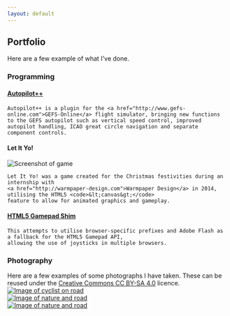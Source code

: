 ```yaml
---
layout: default
---
```


## Portfolio

<p>Here are a few example of what I've done.</p>

<div class="col-lg-6">
  <h3>Programming</h3>

  <div class="row marketing">
    <h4><a href="https://github.com/Qantas94Heavy/autopilot-pp">Autopilot++</a></h4>

    Autopilot++ is a plugin for the <a href="http://www.gefs-online.com">GEFS-Online</a> flight simulator, bringing new functions
    to the GEFS autopilot such as vertical speed control, improved autopilot handling, ICAO great circle navigation and separate
    component controls.
  </div>

  <div class="row marketing">
    <h4>Let It Yo!</h4>
    <img src="{{ site.baseurl }}/img/let-it-yo.png" alt="Screenshot of game" class="img-responsive">

    Let It Yo! was a game created for the Christmas festivities during an internship with
    <a href="http://warmpaper-design.com">Warmpaper Design</a> in 2014, utilising the HTML5 <code>&lt;canvas&gt;</code>
    feature to allow for animated graphics and gameplay.
  </div>

  <div class="row marketing">
    <h4><a href="https://github.com/Qantas94Heavy/gamepad-shim">HTML5 Gamepad Shim</a></h4>

    This attempts to utilise browser-specific prefixes and Adobe Flash as a fallback for the HTML5 Gamepad API,
    allowing the use of joysticks in multiple browsers.
  </div>
</div>

<div class="col-lg-6">
  <h3>Photography</h3>

  <div class="row marketing">
    Here are a few examples of some photographs I have taken. These can be reused under the
    <a href="https://creativecommons.org/licenses/by-sa/4.0/">Creative Commons CC BY-SA 4.0</a>
    licence.
  </div>

  <div class="row marketing">
    <a href="{{ site.baseurl }}/img/img1.jpeg">
      <img src="{{ site.baseurl }}/img/img1-preview.jpeg"
           alt="Image of cyclist on road" class="img-responsive">
    </a>
  </div>

  <div class="row marketing">
    <a href="{{ site.baseurl }}/img/img2.jpeg">
      <img src="{{ site.baseurl }}/img/img2-preview.jpeg"
           alt="Image of nature and road" class="img-responsive">
    </a>
  </div>

  <div class="row marketing">
    <a href="{{ site.baseurl }}/img/img3.jpeg">
      <img src="{{ site.baseurl }}/img/img3-preview.jpeg"
           alt="Image of nature and road" class="img-responsive">
    </a>
  </div>
</div>
